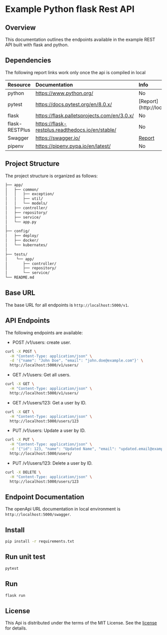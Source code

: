 # Example Python flask Rest API

## Overview

This documentation outlines the endpoints available in the example REST API built with flask and python.

## Dependencies

The following report links work only once the api is compiled in local

| Resource      | Documentation                                     | Info                                                             |
|:--------------|:--------------------------------------------------|:-----------------------------------------------------------------|
| python        | https://www.python.org/                           | No                                                               |
| pytest        | https://docs.pytest.org/en/8.0.x/                 | [Report](http://localhost:5000/                                  |
| flask         | https://flask.palletsprojects.com/en/3.0.x/       | No                                                               |
| flask-RESTPlus| https://flask-restplus.readthedocs.io/en/stable/  | No                                                               |
| Swagger       | https://swagger.io/                               | [Report](http://localhost:5000/swagger/)                         | 
| pipenv        | https://pipenv.pypa.io/en/latest/                 | No                                                               | 


## Project Structure

The project structure is organized as follows:

```sh
├── app/
│   ├── common/
│   │   ├── exception/
│   │   ├── util/
│   │   └── models/
│   ├── controller/
│   ├── repository/
│   ├── service/
│   └── app.py
│
├── config/
│   ├── deploy/
│   ├── docker/
│   └── kubernates/
│
├── tests/
│    └── app/
│       ├── controller/
│       ├── repository/
│       └── service/
└── README.md 
```

## Base URL

The base URL for all endpoints is `http://localhost:5000/v1`.

## API Endpoints
The following endpoints are available:

* POST /v1/users: create user.
```sh
curl -X POST \
  -H "Content-Type: application/json" \
  -d '{"name": "John Doe", "email": "john.doe@example.com"}' \
  http://localhost:5000/v1/users/
```

* GET /v1/users: Get all users.
```sh
curl -X GET \
  -H "Content-Type: application/json" \
  http://localhost:5000/v1/users/
```

* GET /v1/users/123: Get a user by ID.
```sh
curl -X GET \
  -H "Content-Type: application/json" \
  http://localhost:5000/users/123
```

* PUT /v1/users: Update a user by ID.
```sh
curl -X PUT \
  -H "Content-Type: application/json" \
  -d '{"id": 123, "name": "Updated Name", "email": "updated.email@example.com"}' \
  http://localhost:5000/users/

```

* PUT /v1/users/123: Delete a user by ID.
```sh
curl -X DELETE \
  -H "Content-Type: application/json" \
  http://localhost:5000/users/123

```

## Endpoint Documentation 

The openApi URL documentation in local environment is `http://localhost:5000/swagger`.

## Install
```sh
pip install -r requirements.txt
```

## Run unit test
```sh
pytest
```

## Run
```sh
flask run
```

## License
This Api is distributed under the terms of the MIT License. See the [license](LICENSE.md) for details.